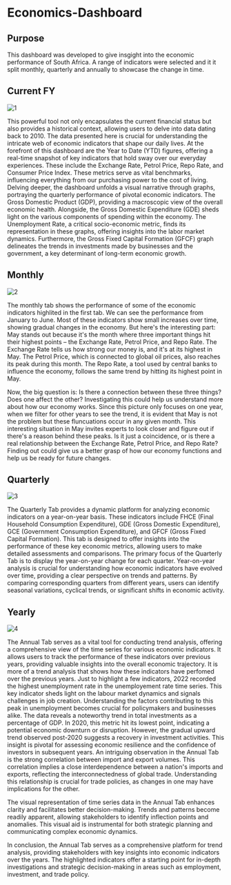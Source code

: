 # Economics-Dashboard

## Purpose

This dashboard was developed to give insgight into the economic performance of South Africa. A range of indicators were selected and it it split monthly, 
quarterly and annually to showcase the change in time. 

## Current FY 

![1](https://github.com/LikhonaMatinjwa/Economics-Dashboard/assets/81294316/62b5eaea-92ba-43d6-b3ef-6d7b83755fcb)

This powerful tool not only encapsulates the current financial status but also provides a historical context, allowing users to delve into data dating back to 2010. The data presented here is crucial for understanding the intricate web of economic indicators that shape our daily lives. At the forefront of this dashboard are the Year to Date (YTD) figures, offering a real-time snapshot of key indicators that hold sway over our everyday experiences. These include the Exchange Rate, Petrol Price, Repo Rate, and Consumer Price Index. These metrics serve as vital benchmarks, influencing everything from our purchasing power to the cost of living. Delving deeper, the dashboard unfolds a visual narrative through graphs, portraying the quarterly performance of pivotal economic indicators. The Gross Domestic Product (GDP), providing a macroscopic view of the overall economic health. Alongside, the Gross Domestic Expenditure (GDE) sheds light on the various components of spending within the economy. The Unemployment Rate, a critical socio-economic metric, finds its representation in these graphs, offering insights into the labor market dynamics. Furthermore, the Gross Fixed Capital Formation (GFCF) graph delineates the trends in investments made by businesses and the government, a key determinant of long-term economic growth.

## Monthly

![2](https://github.com/LikhonaMatinjwa/Economics-Dashboard/assets/81294316/9dc2fe57-6647-4da2-b3b6-bc17b636ebaf)

The monthly tab shows the performance of some of the economic indicators highlited in the first tab. We can see the performance from January to June. Most of these indicators show small increases over time, showing gradual changes in the economy. But here's the interesting part: May stands out because it's the month where three important things hit their highest points – the Exchange Rate, Petrol Price, and Repo Rate. The Exchange Rate tells us how strong our money is, and it's at its highest in May. The Petrol Price, which is connected to global oil prices, also reaches its peak during this month. The Repo Rate, a tool used by central banks to influence the economy, follows the same trend by hitting its highest point in May. 

Now, the big question is: Is there a connection between these three things? Does one affect the other? Investigating this could help us understand more about how our economy works. Since this picture only focuses on one year, when we filter for other years to see the trend, it is evident that May is not the problem but these fluncuations occur in any given month. This interesting situation in May invites experts to look closer and figure out if there's a reason behind these peaks. Is it just a coincidence, or is there a real relationship between the Exchange Rate, Petrol Price, and Repo Rate? Finding out could give us a better grasp of how our economy functions and help us be ready for future changes.

## Quarterly

![3](https://github.com/LikhonaMatinjwa/Economics-Dashboard/assets/81294316/07ce5385-87a4-4fc0-9152-eaf96513b445)

The Quarterly Tab provides a dynamic platform for analyzing economic indicators on a year-on-year basis. These indicators include FHCE (Final Household Consumption Expenditure), GDE (Gross Domestic Expenditure), GCE (Government Consumption Expenditure), and GFCF (Gross Fixed Capital Formation). This tab is designed to offer insights into the performance of these key economic metrics, allowing users to make detailed assessments and comparisons. The primary focus of the Quarterly Tab is to display the year-on-year change for each quarter. Year-on-year analysis is crucial for understanding how economic indicators have evolved over time, providing a clear perspective on trends and patterns. By comparing corresponding quarters from different years, users can identify seasonal variations, cyclical trends, or significant shifts in economic activity.

## Yearly

![4](https://github.com/LikhonaMatinjwa/Economics-Dashboard/assets/81294316/990e4bf7-1f32-4bf4-baa8-66db9545d42b)

The Annual Tab serves as a vital tool for conducting trend analysis, offering a comprehensive view of the time series for various economic indicators. It allows users to track the performance of these indicators over previous years, providing valuable insights into the overall economic trajectory. It is more of a trend analysis that shows how these indicators have perfomed over the previous years. Just to highlight a few indicators, 2022 recorded the highest unemployment rate in the unemployement rate time series. This key indicator sheds light on the labour market dynamics and signals challenges in job creation. Understanding the factors contributing to this peak in unemployment becomes crucial for policymakers and businesses alike. The data reveals a noteworthy trend in total investments as a percentage of GDP. In 2020, this metric hit its lowest point, indicating a potential economic downturn or disruption. However, the gradual upward trend observed post-2020 suggests a recovery in investment activities. This insight is pivotal for assessing economic resilience and the confidence of investors in subsequent years. An intriguing observation in the Annual Tab is the strong correlation between import and export volumes. This correlation implies a close interdependence between a nation's imports and exports, reflecting the interconnectedness of global trade. Understanding this relationship is crucial for trade policies, as changes in one may have implications for the other.

The visual representation of time series data in the Annual Tab enhances clarity and facilitates better decision-making. Trends and patterns become readily apparent, allowing stakeholders to identify inflection points and anomalies. This visual aid is instrumental for both strategic planning and communicating complex economic dynamics.

In conclusion, the Annual Tab serves as a comprehensive platform for trend analysis, providing stakeholders with key insights into economic indicators over the years. The highlighted indicators offer a starting point for in-depth investigations and strategic decision-making in areas such as employment, investment, and trade policy.
